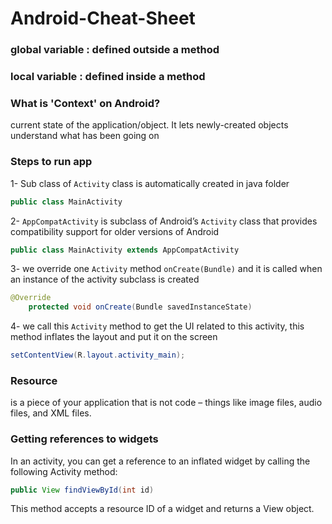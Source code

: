# Android-Cheat-Sheet  
### global variable : defined outside a method  
### local variable : defined inside a method  
### What is 'Context' on Android?  
current state of the application/object. It lets newly-created objects understand what has been going on
### Steps to run app  
1- Sub class of `Activity` class is automatically created in java folder  
```java
public class MainActivity
```
2- `AppCompatActivity` is subclass of Android’s `Activity` class that provides compatibility support for older versions of Android  
```java
public class MainActivity extends AppCompatActivity 
```
3- we override one `Activity` method `onCreate(Bundle)` and it is called when an instance of the activity subclass is created  
```java
@Override
    protected void onCreate(Bundle savedInstanceState) 
```
4- we call this `Activity` method to get the UI related to this activity, this method inflates the layout and put it on the screen  
```java
setContentView(R.layout.activity_main);
```
### Resource  
is a piece of your application that is not code – things like image files, audio files, and XML files.  
### Getting references to widgets  
In an activity, you can get a reference to an inflated widget by calling the following Activity method:
```java
public View findViewById(int id)
```
This method accepts a resource ID of a widget and returns a View object.


